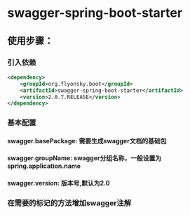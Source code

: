 # swagger-spring-boot-starter

## 使用步骤：
### 引入依赖
```xml
<dependency>
    <groupId>org.flyonsky.boot</groupId>
    <artifactId>swagger-spring-boot-starter</artifactId>
    <version>2.0.7.RELEASE</version>
</dependency>
```
### 基本配置
#### swagger.basePackage: 需要生成swagger文档的基础包
#### swagger.groupName: swagger分组名称，一般设置为spring.application.name
#### swagger.version: 版本号,默认为2.0
### 在需要的标记的方法增加swagger注解